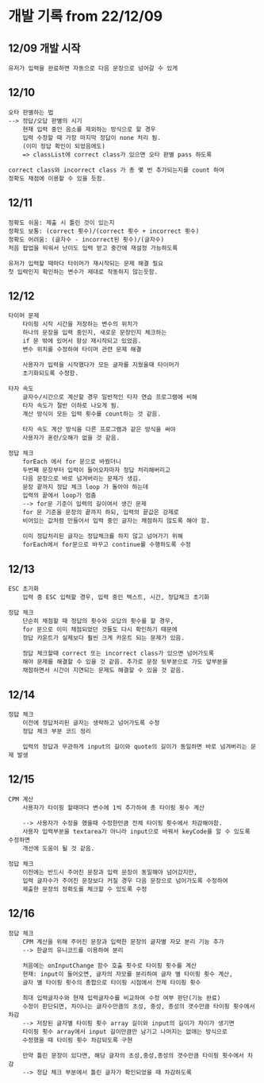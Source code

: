 # 개발 기록 from 22/12/09

## 12/09 개발 시작

    유저가 입력을 완료하면 자동으로 다음 문장으로 넘어갈 수 있게

## 12/10

    오타 판별하는 법
    --> 정답/오답 판별의 시기
        현재 입력 중인 음소를 제외하는 방식으로 할 경우
        입력 수정할 때 가장 마지막 정답이 none 처리 됨.
        (이미 정답 확인이 되었음에도)
        => classList에 correct class가 있으면 오타 판별 pass 하도록

    correct class와 incorrect class 가 총 몇 번 추가되는지를 count 하여
    정확도 채점에 이용할 수 있을 듯함.

## 12/11

    정확도 쉬움: 제출 시 틀린 것이 있는지
    정확도 보통: (correct 횟수)/(correct 횟수 + incorrect 횟수)
    정확도 어려움: (글자수 - incorrect된 횟수)/(글자수)
    처음 팝업을 띄워서 난이도 입력 받고 중간에 재설정 가능하도록

    유저가 입력할 때마다 타이머가 재시작되는 문제 해결 필요
    첫 입력인지 확인하는 변수가 제대로 작동하지 않는듯함.

## 12/12

    타이머 문제
        타이핑 시작 시간을 저장하는 변수의 위치가
        하나의 문장을 입력 중인지, 새로운 문장인지 체크하는
        if 문 밖에 있어서 항상 재시작되고 있었음.
        변수 위치를 수정하여 타이머 관련 문제 해결

        사용자가 입력을 시작했다가 모든 글자를 지웠을때 타이머가
        초기화되도록 수정함.

    타자 속도
        글자수/시간으로 계산할 경우 일반적인 타자 연습 프로그램에 비해
        타자 속도가 절반 이하로 나오게 됨.
        계산 방식이 모든 입력 횟수를 count하는 것 같음.

        타자 속도 계산 방식을 다른 프로그램과 같은 방식을 써야
        사용자가 혼란/오해가 없을 것 같음.

    정답 체크
        forEach 에서 for 문으로 바꿨더니
        두번째 문장부터 입력이 들어오자마자 정답 처리해버리고
        다음 문장으로 바로 넘겨버리는 문제가 생김.
        문장 끝까지 정답 체크 loop 가 돌아야 하는데
        입력의 끝에서 loop가 멈춤
        --> for문 기준이 입력의 길이여서 생긴 문제
        for 문 기준을 문장의 끝까지 하되, 입력의 끝값은 강제로
        비어있는 값처럼 만들어서 입력 중인 글자는 채점하지 않도록 해야 함.

        이미 정답처리된 글자는 정답체크를 하지 않고 넘어가기 위해
        forEach에서 for문으로 바꾸고 continue를 수행하도록 수정

## 12/13

    ESC 초기화
        입력 중 ESC 입력할 경우, 입력 중인 텍스트, 시간, 정답체크 초기화

    정답 체크
        단순히 채점할 때 정답의 횟수와 오답의 횟수를 할 경우,
        for 문으로 이미 채점되었던 것들도 다시 확인하기 때문에
        정답 카운트가 실제보다 훨씬 크게 카운트 되는 문제가 있음.

        정답 체크할때 correct 또는 incorrect class가 있으면 넘어가도록
        해야 문제를 해결할 수 있을 것 같음. 추가로 문장 뒷부분으로 가도 앞부분을
        채점하면서 시간이 지연되는 문제도 해결할 수 있을 것 같음.

## 12/14

    정답 체크
        이전에 정답처리된 글자는 생략하고 넘어가도록 수정
        정답 체크 부분 코드 정리

        입력의 정답과 무관하게 input의 길이와 quote의 길이가 동일하면 바로 넘겨버리는 문제 발생

## 12/15

    CPM 계산
        사용자가 타이핑 할때마다 변수에 1씩 추가하여 총 타이핑 횟수 계산

        --> 사용자가 수정을 했을때 수정한만큼 전체 타이핑 횟수에서 차감해야함.
        사용자 입력부분을 textarea가 아니라 input으로 바꿔서 keyCode를 알 수 있도록 수정하면
        개선에 도움이 될 것 같음.

    정답 체크
        이전에는 반드시 주어진 문장과 입력 문장이 동일해야 넘어갔지만,
        입력 글자수가 주어진 문장보다 커질 경우 다음 문장으로 넘어가도록 수정하여
        제출한 문장의 정확도를 체크할 수 있도록 수정

## 12/16

    정답 체크
        CPM 계산을 위해 주어진 문장과 입력한 문장의 글자별 자모 분리 기능 추가
        --> 한글의 유니코드를 이용하여 분리

        처음에는 onInputChange 함수 호출 횟수로 타이핑 횟수를 계산
        현재: input이 들어오면, 글자의 자모를 분리하여 글자 별 타이핑 횟수 계산,
        글자 별 타이핑 횟수의 총합으로 타이핑 시점에서 전제 타이핑 횟수

        최대 입력글자수와 현재 입력글자수를 비교하여 수정 여부 판단(기능 완료)
        수정이 판단되면, 차이나는 글자수만큼의 초성, 중성, 종성의 갯수만큼 타이핑 횟수에서 차감
        --> 저장된 글자별 타이핑 횟수 array 길이와 input의 길이가 차이가 생기면
        타이핑 횟수 array에서 input 길이만큼만 남기고 나머지는 없애는 방식으로
        수정했을 때 타이핑 횟수 차감되도록 구현

        만약 틀린 문장이 있다면, 해당 글자의 초성,중성,종성의 갯수만큼 타이핑 횟수에서 차감
        --> 정답 체크 부분에서 틀린 글자가 확인되었을 때 차감하도록
